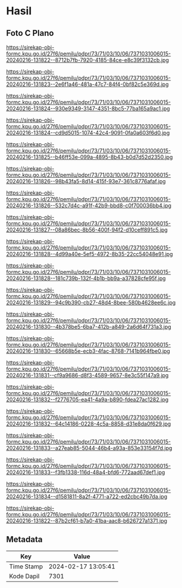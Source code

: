 # Hasil

## Foto C Plano

https://sirekap-obj-formc.kpu.go.id/27f6/pemilu/pdpr/73/71/03/10/06/7371031006015-20240216-131822--8712b7fb-7920-4185-84ce-e8c39f3132cb.jpg

https://sirekap-obj-formc.kpu.go.id/27f6/pemilu/pdpr/73/71/03/10/06/7371031006015-20240216-131823--2e6f1a46-481a-47c7-84f4-0bf82c5e369d.jpg

https://sirekap-obj-formc.kpu.go.id/27f6/pemilu/pdpr/73/71/03/10/06/7371031006015-20240216-131824--930e9349-3147-4351-8bc5-77ba165a9ac1.jpg

https://sirekap-obj-formc.kpu.go.id/27f6/pemilu/pdpr/73/71/03/10/06/7371031006015-20240216-131824--cd9d5015-1074-42c4-9091-0fa0a603f6d0.jpg

https://sirekap-obj-formc.kpu.go.id/27f6/pemilu/pdpr/73/71/03/10/06/7371031006015-20240216-131825--b46ff53e-099a-4895-8b43-b0d7d52d2350.jpg

https://sirekap-obj-formc.kpu.go.id/27f6/pemilu/pdpr/73/71/03/10/06/7371031006015-20240216-131826--98b43fa5-8d14-415f-93e7-361c8776afaf.jpg

https://sirekap-obj-formc.kpu.go.id/27f6/pemilu/pdpr/73/71/03/10/06/7371031006015-20240216-131826--532c7d4c-a91f-42b9-bbd8-c0f700036bb4.jpg

https://sirekap-obj-formc.kpu.go.id/27f6/pemilu/pdpr/73/71/03/10/06/7371031006015-20240216-131827--08a86bec-8b56-400f-94f2-d10ceff891c5.jpg

https://sirekap-obj-formc.kpu.go.id/27f6/pemilu/pdpr/73/71/03/10/06/7371031006015-20240216-131828--4d99a40e-5ef5-4972-8b35-22cc54048e91.jpg

https://sirekap-obj-formc.kpu.go.id/27f6/pemilu/pdpr/73/71/03/10/06/7371031006015-20240216-131828--181c739b-132f-4b1b-bb9a-a37828cfe95f.jpg

https://sirekap-obj-formc.kpu.go.id/27f6/pemilu/pdpr/73/71/03/10/06/7371031006015-20240216-131829--94c9b390-cb27-48d4-8bee-580b4628ee6c.jpg

https://sirekap-obj-formc.kpu.go.id/27f6/pemilu/pdpr/73/71/03/10/06/7371031006015-20240216-131830--4b378be5-6ba7-412b-a849-2a6d64f731a3.jpg

https://sirekap-obj-formc.kpu.go.id/27f6/pemilu/pdpr/73/71/03/10/06/7371031006015-20240216-131830--65668b5e-ecb3-4fac-8768-7141b964fbe0.jpg

https://sirekap-obj-formc.kpu.go.id/27f6/pemilu/pdpr/73/71/03/10/06/7371031006015-20240216-131831--cf9a9686-d8f3-4589-9657-8e3c55f147a9.jpg

https://sirekap-obj-formc.kpu.go.id/27f6/pemilu/pdpr/73/71/03/10/06/7371031006015-20240216-131832--f2776705-ea41-4a9a-b890-fdea27ac1282.jpg

https://sirekap-obj-formc.kpu.go.id/27f6/pemilu/pdpr/73/71/03/10/06/7371031006015-20240216-131832--64c14186-0228-4c5a-8858-d31e8da0f629.jpg

https://sirekap-obj-formc.kpu.go.id/27f6/pemilu/pdpr/73/71/03/10/06/7371031006015-20240216-131833--a27eab85-5044-46b4-a93a-853e33154f7d.jpg

https://sirekap-obj-formc.kpu.go.id/27f6/pemilu/pdpr/73/71/03/10/06/7371031006015-20240216-131833--f3fb1338-116d-48a4-bfd6-772aad67def1.jpg

https://sirekap-obj-formc.kpu.go.id/27f6/pemilu/pdpr/73/71/03/10/06/7371031006015-20240216-131834--d1581811-8a2f-4771-a722-ed2cbc49b7da.jpg

https://sirekap-obj-formc.kpu.go.id/27f6/pemilu/pdpr/73/71/03/10/06/7371031006015-20240216-131822--87b2cf61-b7a0-41ba-aac8-b626727a1371.jpg


## Metadata

| Key        | Value               |
| ---------- | ------------------- |
| Time Stamp | 2024-02-17 13:05:41 |
| Kode Dapil | 7301                |



